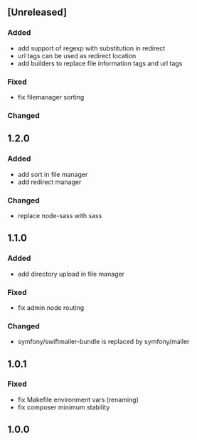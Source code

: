## [Unreleased]

### Added
* add support of regexp with substitution in redirect
* url tags can be used as redirect location
* add builders to replace file information tags and url tags

### Fixed
* fix filemanager sorting

### Changed

## 1.2.0
### Added
* add sort in file manager
* add redirect manager

### Changed
* replace node-sass with sass

## 1.1.0
### Added
* add directory upload in file manager

### Fixed
* fix admin node routing

### Changed
* symfony/swiftmailer-bundle is replaced by symfony/mailer

## 1.0.1
### Fixed
* fix Makefile environment vars (renaming)
* fix composer minimum stability

## 1.0.0
